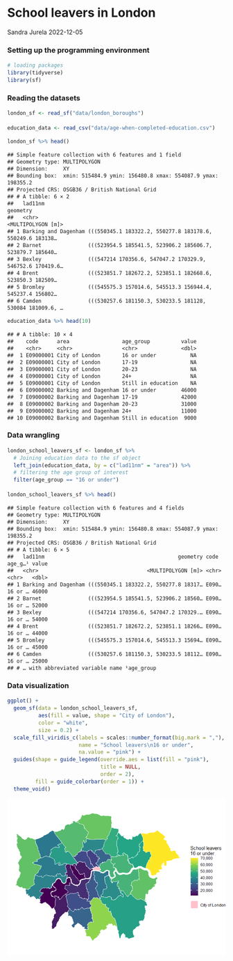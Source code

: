 School leavers in London
================
Sandra Jurela
2022-12-05

### Setting up the programming environment

``` r
# loading packages
library(tidyverse)
library(sf)
```

### Reading the datasets

``` r
london_sf <- read_sf("data/london_boroughs")

education_data <- read_csv("data/age-when-completed-education.csv")
```

``` r
london_sf %>% head()
```

    ## Simple feature collection with 6 features and 1 field
    ## Geometry type: MULTIPOLYGON
    ## Dimension:     XY
    ## Bounding box:  xmin: 515484.9 ymin: 156480.8 xmax: 554087.9 ymax: 198355.2
    ## Projected CRS: OSGB36 / British National Grid
    ## # A tibble: 6 × 2
    ##   lad11nm                                                               geometry
    ##   <chr>                                                       <MULTIPOLYGON [m]>
    ## 1 Barking and Dagenham (((550345.1 183322.2, 550277.8 183178.6, 550249.6 183138…
    ## 2 Barnet               (((523954.5 185541.5, 523906.2 185606.7, 523879.7 185640…
    ## 3 Bexley               (((547214 170356.6, 547047.2 170329.9, 546752.6 170419.6…
    ## 4 Brent                (((523851.7 182672.2, 523851.1 182668.6, 523850.3 182509…
    ## 5 Bromley              (((545575.3 157014.6, 545513.3 156944.4, 545237.4 156802…
    ## 6 Camden               (((530257.6 181150.3, 530233.5 181128, 530084 181009.6, …

``` r
education_data %>% head(10)
```

    ## # A tibble: 10 × 4
    ##    code      area                 age_group          value
    ##    <chr>     <chr>                <chr>              <dbl>
    ##  1 E09000001 City of London       16 or under           NA
    ##  2 E09000001 City of London       17-19                 NA
    ##  3 E09000001 City of London       20-23                 NA
    ##  4 E09000001 City of London       24+                   NA
    ##  5 E09000001 City of London       Still in education    NA
    ##  6 E09000002 Barking and Dagenham 16 or under        46000
    ##  7 E09000002 Barking and Dagenham 17-19              42000
    ##  8 E09000002 Barking and Dagenham 20-23              31000
    ##  9 E09000002 Barking and Dagenham 24+                11000
    ## 10 E09000002 Barking and Dagenham Still in education  9000

### Data wrangling

``` r
london_school_leavers_sf <- london_sf %>% 
  # Joining education data to the sf object
  left_join(education_data, by = c("lad11nm" = "area")) %>% 
  # filtering the age group of interest
  filter(age_group == "16 or under")

london_school_leavers_sf %>% head()
```

    ## Simple feature collection with 6 features and 4 fields
    ## Geometry type: MULTIPOLYGON
    ## Dimension:     XY
    ## Bounding box:  xmin: 515484.9 ymin: 156480.8 xmax: 554087.9 ymax: 198355.2
    ## Projected CRS: OSGB36 / British National Grid
    ## # A tibble: 6 × 5
    ##   lad11nm                                           geometry code  age_g…¹ value
    ##   <chr>                                   <MULTIPOLYGON [m]> <chr> <chr>   <dbl>
    ## 1 Barking and Dagenham (((550345.1 183322.2, 550277.8 18317… E090… 16 or … 46000
    ## 2 Barnet               (((523954.5 185541.5, 523906.2 18560… E090… 16 or … 52000
    ## 3 Bexley               (((547214 170356.6, 547047.2 170329.… E090… 16 or … 54000
    ## 4 Brent                (((523851.7 182672.2, 523851.1 18266… E090… 16 or … 44000
    ## 5 Bromley              (((545575.3 157014.6, 545513.3 15694… E090… 16 or … 45000
    ## 6 Camden               (((530257.6 181150.3, 530233.5 18112… E090… 16 or … 25000
    ## # … with abbreviated variable name ¹​age_group

### Data visualization

``` r
ggplot() +
  geom_sf(data = london_school_leavers_sf,
          aes(fill = value, shape = "City of London"),
          color = "white",
          size = 0.2) +
  scale_fill_viridis_c(labels = scales::number_format(big.mark = ","),
                       name = "School leavers\n16 or under",
                       na.value = "pink") +
  guides(shape = guide_legend(override.aes = list(fill = "pink"),
                              title = NULL,
                              order = 2),
         fill = guide_colorbar(order = 1)) +
  theme_void()
```

<img src="london-school-leavers_files/figure-gfm/unnamed-chunk-6-1.png" style="display: block; margin: auto;" />

